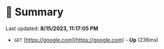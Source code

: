 # 📖 Summary
Last updated: **8/15/2023, 11:17:05 PM**

- `GET` [https://google.com](https://google.com) - **Up** (236ms)
